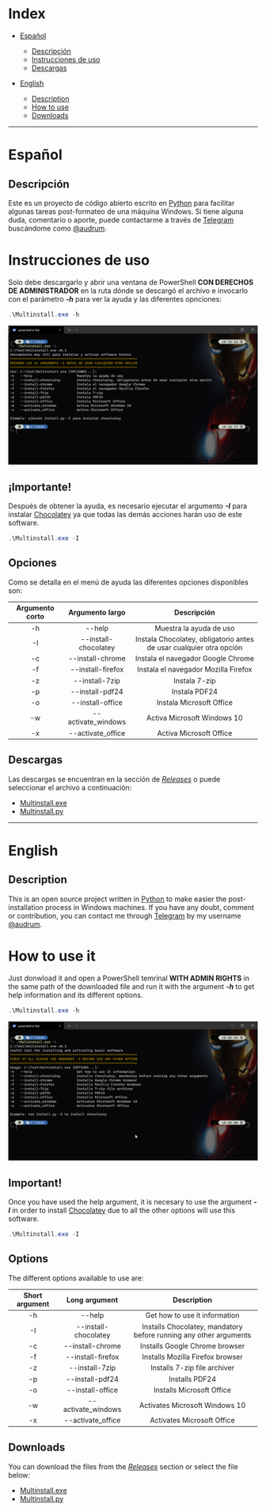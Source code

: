 # Index
* [Español](https://github.com/Audrum/windows_activators#espa%C3%B1ol)
    * [Descripción](https://github.com/Audrum/windows_activators#descripci%C3%B3n)
    * [Instrucciones de uso](https://github.com/Audrum/windows_activators#instrucciones-de-uso)
    * [Descargas](https://github.com/Audrum/windows_activators#descargas)

* [English](https://github.com/Audrum/windows_activators#english)
    * [Description](https://github.com/Audrum/windows_activators#description)
    * [How to use](https://github.com/Audrum/windows_activators#how-to-use)
    * [Downloads](https://github.com/Audrum/windows_activators#downloads)

---

# Español

## Descripción

Este es un proyecto de código abierto escrito en [Python](https://www.python.org) para facilitar algunas tareas post-formateo de una máquina Windows. Si tiene alguna duda, comentario o aporte, puede contactarme a través de [Telegram](https://telegram.org) buscándome como [@audrum](https://t.me/audrum).


# Instrucciones de uso

Solo debe descargarlo y abrir una ventana de PowerShell **CON DERECHOS DE ADMINISTRADOR** en la ruta dónde se descargó el archivo e invocarlo con el parámetro _**-h**_ para ver la ayuda y las diferentes opnciones:

```PowerShell
.\Multinstall.exe -h
```

![Multinstall Options](assets/WindowsTerminal_FGiLu918eP.png)

## ¡Importante!

Después de obtener la ayuda, es necesario ejecutar el argumento _**-I**_ para instalar [Chocolatey](https://chocolatey.org/) ya que todas las demás acciones harán uso de este software.

```PowerShell
.\Multinstall.exe -I
```

## Opciones

Como se detalla en el menú de ayuda las diferentes opciones disponibles son:

| Argumento corto | Argumento largo | Descripción |
|:---------------:|:---------------:|:-----------:|
| -h | --help | Muestra la ayuda de uso |
| -I | --install-chocolatey | Instala Chocolatey, obligatorio antes de usar cualquier otra opción |
| -c| --install-chrome | Instala el navegador Google Chrome |
| -f | --install-firefox | Instala el navegador Mozilla Firefox |
| -z | --install-7zip | Instala 7-zip |
| -p | --install-pdf24 | Instala PDF24 |
| -o | --install-office | Instala Microsoft Office |
| -w | --activate_windows | Activa Microsoft Windows 10 |
| -x | --activate_office | Activa Microsoft Office |

## Descargas

Las descargas se encuentran en la sección de [_Releases_](https://github.com/Audrum/windows_activators/releases) o puede seleccionar el archivo a continuación:

* [Multinstall.exe](https://github.com/Audrum/windows_activators/releases/download/v0.1sp/Multinstall.exe)
* [Multinstall.py](https://github.com/Audrum/windows_activators/releases/download/v0.1sp/Multinstall.py)

---

# English

## Description

This is an open source project written in [Python](https://www.python.org) to make easier the post-installation process in Windows machines. If you have any doubt, comment or contribution, you can contact me through [Telegram](https://telegram.org) by my username [@audrum](https://t.me/audrum).

# How to use it

Just donwload it and open a PowerShell temrinal **WITH ADMIN RIGHTS** in the same path of the downloaded file and run it with the argument _**-h**_ to get help information and its different options.

```PowerShell
.\Multinstall.exe -h
```

![Checking Chocolatey](assets/WindowsTerminal_sqYRufjBaZ.png)

## Important!

Once you have used the help argument, it is necesary to use the argument _**-I**_ in order to install [Chocolatey](https://chocolatey.org/) due to all the other options will use this software.

```PowerShell
.\Multinstall.exe -I
```

## Options

The different options available to use are:

| Short argument | Long argument | Description |
|:---------------:|:---------------:|:-----------:|
| -h | --help | Get how to use it information |
| -I | --install-chocolatey | Installs Chocolatey, mandatory before running any other arguments |
| -c| --install-chrome | Installs Google Chrome browser |
| -f | --install-firefox | Installs Mozilla Firefox browser |
| -z | --install-7zip | Installs 7-zip file archiver |
| -p | --install-pdf24 | Installs PDF24 |
| -o | --install-office | Installs Microsoft Office |
| -w | --activate_windows | Activates Microsoft Windows 10 |
| -x | --activate_office | Activates Microsoft Office |

## Downloads

You can download the files from the [_Releases_](https://github.com/Audrum/windows_activators/releases) section or select the file below:

* [Multinstall.exe](https://github.com/Audrum/windows_activators/releases/download/v0.1en/Multinstall.exe)
* [Multinstall.py](https://github.com/Audrum/windows_activators/releases/download/v0.1en/Multinstall.py)
